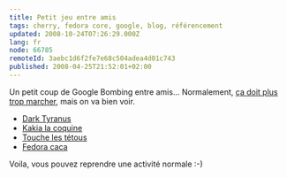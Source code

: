 ```yaml
---
title: Petit jeu entre amis
tags: cherry, fedora core, google, blog, référencement
updated: 2008-10-24T07:26:29.000Z
lang: fr
node: 66785
remoteId: 3aebc1d6f2fe7e68c504adea4d01c743
published: 2008-04-25T21:52:01+02:00
---
```


Un petit coup de Google Bombing entre amis... Normalement, [ça doit plus trop marcher](http://www.webrankinfo.com/actualites/200702-la-fin-des-google-bombings.htm), mais on va bien voir.

* [Dark Tyranus](http://www.nicolas-martinez.info/)
* [Kakia la coquine](http://t-ka.net/blog)
* [Touche les tétous](http://www.frefred.fr)
* [Fedora caca](http://www.llaumgui.com)

Voila, vous pouvez reprendre une activité normale :-)

